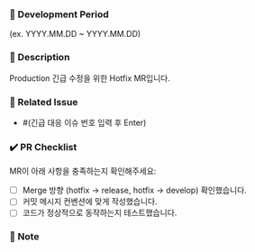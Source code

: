<!--
🚑️ Hotfix MR (제목을 입력해주세요)
⚠ (괄호) 항목은 모두 지우고 알맞게 작성해주세요.
-->

### 📅 Development Period

<!-- 작업 기간을 YYYY.MM.DD ~ YYYY.MM.DD 형식으로 입력해주세요 -->

(ex. YYYY.MM.DD ~ YYYY.MM.DD)

### 📢 Description

Production 긴급 수정을 위한 Hotfix MR입니다.

<!-- 작업 내용을 명확하게 설명해주세요 -->

### 💬 Related Issue

- #(긴급 대응 이슈 번호 입력 후 Enter)

### ✔️ PR Checklist

MR이 아래 사항을 충족하는지 확인해주세요:

- [ ] Merge 방향 (hotfix → release, hotfix → develop) 확인했습니다.
- [ ] 커밋 메시지 컨벤션에 맞게 작성했습니다.
- [ ] 코드가 정상적으로 동작하는지 테스트했습니다.

### 🔖 Note

<!-- 참고사항을 적어주세요 -->
